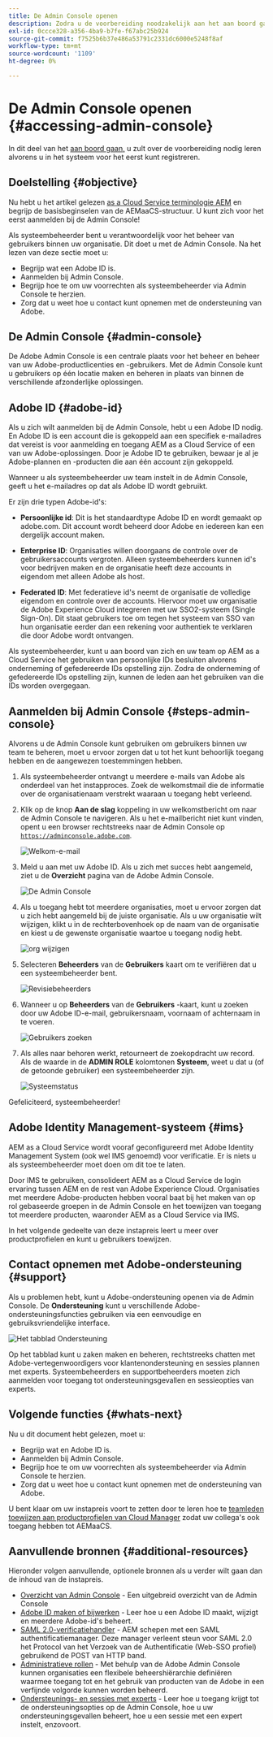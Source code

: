 ```yaml
---
title: De Admin Console openen
description: Zodra u de voorbereiding noodzakelijk aan het aan boord gaan en de grondbeginselen van structuur AEMaaCS begrijpt, bent u bereid om in de Admin Console voor het eerst te registreren.
exl-id: 0ccce328-a356-4ba9-b7fe-f67abc25b924
source-git-commit: f7525b6b37e486a53791c2331dc6000e5248f8af
workflow-type: tm+mt
source-wordcount: '1109'
ht-degree: 0%

---
```


# De Admin Console openen {#accessing-admin-console}

In dit deel van het [aan boord gaan,](overview.md) u zult over de voorbereiding nodig leren alvorens u in het systeem voor het eerst kunt registreren.

## Doelstelling {#objective}

Nu hebt u het artikel gelezen [as a Cloud Service terminologie AEM](terminology.md) en begrijp de basisbeginselen van de AEMaaCS-structuur. U kunt zich voor het eerst aanmelden bij de Admin Console!

Als systeembeheerder bent u verantwoordelijk voor het beheer van gebruikers binnen uw organisatie. Dit doet u met de Admin Console. Na het lezen van deze sectie moet u:

* Begrijp wat een Adobe ID is.
* Aanmelden bij Admin Console.
* Begrijp hoe te om uw voorrechten als systeembeheerder via Admin Console te herzien.
* Zorg dat u weet hoe u contact kunt opnemen met de ondersteuning van Adobe.

## De Admin Console {#admin-console}

De Adobe Admin Console is een centrale plaats voor het beheer en beheer van uw Adobe-productlicenties en -gebruikers. Met de Admin Console kunt u gebruikers op één locatie maken en beheren in plaats van binnen de verschillende afzonderlijke oplossingen.

## Adobe ID {#adobe-id}

Als u zich wilt aanmelden bij de Admin Console, hebt u een Adobe ID nodig. En Adobe ID is een account die is gekoppeld aan een specifiek e-mailadres dat vereist is voor aanmelding en toegang AEM as a Cloud Service of een van uw Adobe-oplossingen. Door je Adobe ID te gebruiken, bewaar je al je Adobe-plannen en -producten die aan één account zijn gekoppeld.

Wanneer u als systeembeheerder uw team instelt in de Admin Console, geeft u het e-mailadres op dat als Adobe ID wordt gebruikt.

Er zijn drie typen Adobe-id&#39;s:

* **Persoonlijke id**: Dit is het standaardtype Adobe ID en wordt gemaakt op adobe.com. Dit account wordt beheerd door Adobe en iedereen kan een dergelijk account maken.

* **Enterprise ID**: Organisaties willen doorgaans de controle over de gebruikersaccounts vergroten. Alleen systeembeheerders kunnen id&#39;s voor bedrijven maken en de organisatie heeft deze accounts in eigendom met alleen Adobe als host.

* **Federated ID**: Met federatieve id&#39;s neemt de organisatie de volledige eigendom en controle over de accounts. Hiervoor moet uw organisatie de Adobe Experience Cloud integreren met uw SSO2-systeem (Single Sign-On). Dit staat gebruikers toe om tegen het systeem van SSO van hun organisatie eerder dan een rekening voor authentiek te verklaren die door Adobe wordt ontvangen.

Als systeembeheerder, kunt u aan boord van zich en uw team op AEM as a Cloud Service het gebruiken van persoonlijke IDs besluiten alvorens onderneming of gefedereerde IDs opstelling zijn. Zodra de onderneming of gefedereerde IDs opstelling zijn, kunnen de leden aan het gebruiken van die IDs worden overgegaan.

## Aanmelden bij Admin Console {#steps-admin-console}

Alvorens u de Admin Console kunt gebruiken om gebruikers binnen uw team te beheren, moet u ervoor zorgen dat u tot het kunt behoorlijk toegang hebben en de aangewezen toestemmingen hebben.

1. Als systeembeheerder ontvangt u meerdere e-mails van Adobe als onderdeel van het instapproces. Zoek de welkomstmail die de informatie over de organisatienaam verstrekt waaraan u toegang hebt verleend.

1. Klik op de knop **Aan de slag** koppeling in uw welkomstbericht om naar de Admin Console te navigeren. Als u het e-mailbericht niet kunt vinden, opent u een browser rechtstreeks naar de Admin Console op [`https://adminconsole.adobe.com`](https://adminconsole.adobe.com).

   ![Welkom-e-mail](/help/journey-onboarding/assets/get-started-email.png)

1. Meld u aan met uw Adobe ID. Als u zich met succes hebt aangemeld, ziet u de **Overzicht** pagina van de Adobe Admin Console.

   ![De Admin Console](/help/journey-onboarding/assets/get-started1.png)

1. Als u toegang hebt tot meerdere organisaties, moet u ervoor zorgen dat u zich hebt aangemeld bij de juiste organisatie. Als u uw organisatie wilt wijzigen, klikt u in de rechterbovenhoek op de naam van de organisatie en kiest u de gewenste organisatie waartoe u toegang nodig hebt.

   ![org wijzigen](/help/journey-onboarding/assets/admin-console-orgswitch.png)

1. Selecteren **Beheerders** van de **Gebruikers** kaart om te verifiëren dat u een systeembeheerder bent.

   ![Revisiebeheerders](/help/journey-onboarding/assets/get-started2.png)

1. Wanneer u op **Beheerders** van de **Gebruikers** -kaart, kunt u zoeken door uw Adobe ID-e-mail, gebruikersnaam, voornaam of achternaam in te voeren.

   ![Gebruikers zoeken](/help/journey-onboarding/assets/get-started3.png)

1. Als alles naar behoren werkt, retourneert de zoekopdracht uw record. Als de waarde in de **ADMIN ROLE** kolomtonen **Systeem**, weet u dat u (of de getoonde gebruiker) een systeembeheerder zijn.

   ![Systeemstatus](/help/journey-onboarding/assets/get-started4.png)

Gefeliciteerd, systeembeheerder!

## Adobe Identity Management-systeem {#ims}

AEM as a Cloud Service wordt vooraf geconfigureerd met Adobe Identity Management System (ook wel IMS genoemd) voor verificatie. Er is niets u als systeembeheerder moet doen om dit toe te laten.

Door IMS te gebruiken, consolideert AEM as a Cloud Service de login ervaring tussen AEM en de rest van Adobe Experience Cloud. Organisaties met meerdere Adobe-producten hebben vooral baat bij het maken van op rol gebaseerde groepen in de Admin Console en het toewijzen van toegang tot meerdere producten, waaronder AEM as a Cloud Service via IMS.

In het volgende gedeelte van deze instapreis leert u meer over productprofielen en kunt u gebruikers toewijzen.

## Contact opnemen met Adobe-ondersteuning {#support}

Als u problemen hebt, kunt u Adobe-ondersteuning openen via de Admin Console. De **Ondersteuning** kunt u verschillende Adobe-ondersteuningsfuncties gebruiken via een eenvoudige en gebruiksvriendelijke interface.

![Het tabblad Ondersteuning](/help/journey-onboarding/assets/support-menu.png)

Op het tabblad kunt u zaken maken en beheren, rechtstreeks chatten met Adobe-vertegenwoordigers voor klantenondersteuning en sessies plannen met experts. Systeembeheerders en supportbeheerders moeten zich aanmelden voor toegang tot ondersteuningsgevallen en sessieopties van experts.

## Volgende functies {#whats-next}

Nu u dit document hebt gelezen, moet u:

* Begrijp wat en Adobe ID is.
* Aanmelden bij Admin Console.
* Begrijp hoe te om uw voorrechten als systeembeheerder via Admin Console te herzien.
* Zorg dat u weet hoe u contact kunt opnemen met de ondersteuning van Adobe.

U bent klaar om uw instapreis voort te zetten door te leren hoe te [teamleden toewijzen aan productprofielen van Cloud Manager](assign-profiles-cloud-manager.md) zodat uw collega&#39;s ook toegang hebben tot AEMaaCS.

## Aanvullende bronnen {#additional-resources}

Hieronder volgen aanvullende, optionele bronnen als u verder wilt gaan dan de inhoud van de instapreis.

* [Overzicht van Admin Console](https://helpx.adobe.com/nl/enterprise/using/admin-console.html) - Een uitgebreid overzicht van de Admin Console
* [Adobe ID maken of bijwerken](https://helpx.adobe.com/ca/manage-account/using/create-update-adobe-id.html#HowtocreateorupdateyourAdobeID) - Leer hoe u een Adobe ID maakt, wijzigt en meerdere Adobe-id&#39;s beheert.
* [SAML 2.0-verificatiehandler](https://experienceleague.adobe.com/docs/experience-manager-65/administering/security/saml-2-0-authenticationhandler.html) - AEM schepen met een SAML authentificatiemanager. Deze manager verleent steun voor SAML 2.0 het Protocol van het Verzoek van de Authentificatie (Web-SSO profiel) gebruikend de POST van HTTP band.
* [Administratieve rollen](https://helpx.adobe.com/enterprise/using/admin-roles.ug.html) - Met behulp van de Adobe Admin Console kunnen organisaties een flexibele beheershiërarchie definiëren waarmee toegang tot en het gebruik van producten van de Adobe in een verfijnde volgorde kunnen worden beheerd.
* [Ondersteunings- en sessies met experts](https://helpx.adobe.com/enterprise/admin-guide.html/enterprise/using/support-for-experience-cloud.ug.html) - Leer hoe u toegang krijgt tot de ondersteuningsopties op de Admin Console, hoe u uw ondersteuningsgevallen beheert, hoe u een sessie met een expert instelt, enzovoort.
